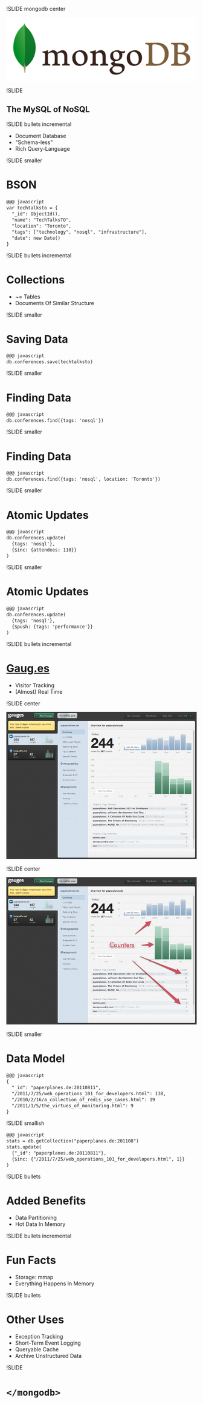 !SLIDE mongodb center

![MongoDB](mongodb.png)

!SLIDE

## The MySQL of NoSQL ##

!SLIDE bullets incremental

* Document Database
* "Schema-less"
* Rich Query-Language

!SLIDE smaller

# BSON

    @@@ javascript
    var techtalksto = {
      "_id": ObjectId(),
      "name": "TechTalksTO",
      "location": "Toronto",
      "tags": ["technology", "nosql", "infrastructure"],
      "date": new Date()
    }

!SLIDE bullets incremental

# Collections

* ~= Tables
* Documents Of Similar Structure

!SLIDE smaller

# Saving Data #

    @@@ javascript
    db.conferences.save(techtalksto)

!SLIDE smaller

# Finding Data #

    @@@ javascript
    db.conferences.find({tags: 'nosql'})

!SLIDE smaller

# Finding Data

    @@@ javascript
    db.conferences.find({tags: 'nosql', location: 'Toronto'})

!SLIDE smaller

# Atomic Updates #

    @@@ javascript
    db.conferences.update(
      {tags: 'nosql'},
      {$inc: {attendees: 110}}
    )

!SLIDE smaller

# Atomic Updates #

    @@@ javascript
    db.conferences.update(
      {tags: 'nosql'},
      {$push: {tags: 'performance'}}
    )

!SLIDE bullets incremental

# [Gaug.es](http://gaug.es) #

* Visitor Tracking
* (Almost) Real Time

!SLIDE center

![Gaug.es](gauges.png)

!SLIDE center

![Counters](gauges_counters.png)

!SLIDE smaller

# Data Model #

    @@@ javascript
    {
      "_id": "paperplanes.de:20110811",
      "/2011/7/25/web_operations_101_for_developers.html": 138,
      "/2010/2/16/a_collection_of_redis_use_cases.html": 19
      "/2011/1/5/the_virtues_of_monitoring.html": 9
    }

!SLIDE smallish

    @@@ javascript
    stats = db.getCollection("paperplanes.de:201108")
    stats.update(
      {"_id": "paperplanes.de:20110811"},
      {$inc: {"/2011/7/25/web_operations_101_for_developers.html", 1}}
    )

!SLIDE bullets

# Added Benefits

* Data Partitioning
* Hot Data In Memory

!SLIDE bullets incremental

# Fun Facts

* Storage: mmap
* Everything Happens In Memory

!SLIDE bullets

# Other Uses

* Exception Tracking
* Short-Term Event Logging
* Queryable Cache
* Archive Unstructured Data

!SLIDE

# `</mongodb>`
